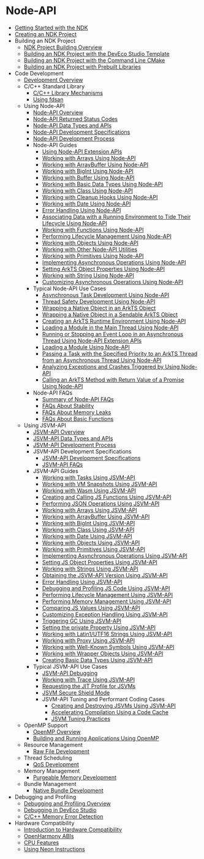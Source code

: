 # Node-API
- [Getting Started with the NDK](ndk-development-overview.md)
- [Creating an NDK Project](create-with-ndk.md)
- Building an NDK Project<!--build-with-ndk-->
  - [NDK Project Building Overview](build-with-ndk-overview.md)
  - [Building an NDK Project with the DevEco Studio Template](build-with-ndk-ide.md)
  - [Building an NDK Project with the Command Line CMake](build-with-ndk-cmake.md)
  - [Building an NDK Project with Prebuilt Libraries](build-with-ndk-prebuilts.md)
- Code Development<!--coding-->
  - [Development Overview](develop-code-overview.md)
  - C/C++ Standard Library<!--c-cpp-->
    - [C/C++ Library Mechanisms](c-cpp-overview.md)
    - [Using fdsan](fdsan.md)
  - Using Node-API<!--using-napi-interaction-with-cpp-->
    - [Node-API Overview](napi-introduction.md)
    - [Node-API Returned Status Codes](napi_status_introduction.md)
    - [Node-API Data Types and APIs](napi-data-types-interfaces.md)
    - [Node-API Development Specifications](napi-guidelines.md)
    - [Node-API Development Process](use-napi-process.md)
    - Node-API Guides<!--napi-use-->
      - [Using Node-API Extension APIs](use-napi-about-extension.md)
      - [Working with Arrays Using Node-API](use-napi-about-array.md)
      - [Working with ArrayBuffer Using Node-API](use-napi-about-arraybuffer.md)
      - [Working with BigInt Using Node-API](use-napi-about-bigint.md)
      - [Working with Buffer Using Node-API](use-napi-about-buffer.md)
      - [Working with Basic Data Types Using Node-API](use-napi-basic-data-types.md)
      - [Working with Class Using Node-API](use-napi-about-class.md)
      - [Working with Cleanup Hooks Using Node-API](use-napi-about-cleanuphook.md)
      - [Working with Date Using Node-API](use-napi-about-date.md)
      - [Error Handling Using Node-API](use-napi-about-error.md)
      - [Associating Data with a Running Environment to Tide Their Lifecycle Using Node-API](use-napi-about-environmental-life-cycle.md)
      - [Working with Functions Using Node-API](use-napi-about-function.md)
      - [Performing Lifecycle Management Using Node-API](use-napi-life-cycle.md)
      - [Working with Objects Using Node-API](use-napi-about-object.md)
      - [Working with Other Node-API Utilities](use-napi-about-other-practical-tools.md)
      - [Working with Primitives Using Node-API](use-napi-about-primitive.md)
      - [Implementing Asynchronous Operations Using Node-API](use-napi-about-promise.md)
      - [Setting ArkTS Object Properties Using Node-API](use-napi-about-property.md)
      - [Working with String Using Node-API](use-napi-about-string.md)
      - [Customizing Asynchronous Operations Using Node-API](use-napi-about-custom-asynchronous-operations.md)
    - Typical Node-API Use Cases<!--napi-scenarios-->
      - [Asynchronous Task Development Using Node-API](use-napi-asynchronous-task.md)
      - [Thread Safety Development Using Node-API](use-napi-thread-safety.md)
      - [Wrapping a Native Object in an ArkTS Object](use-napi-object-wrap.md)
      - [Wrapping a Native Object in a Sendable ArkTS Object](use-sendable-napi.md)
      - [Creating an ArkTS Runtime Environment Using Node-API](use-napi-ark-runtime.md)
      - [Loading a Module in the Main Thread Using Node-API](use-napi-load-module.md)
      - [Running or Stopping an Event Loop in an Asynchronous Thread Using Node-API Extension APIs](use-napi-event-loop.md)
      - [Loading a Module Using Node-API](use-napi-load-module-with-info.md)
      - [Passing a Task with the Specified Priority to an ArkTS Thread from an Asynchronous Thread Using Node-API](use-call-threadsafe-function-with-priority.md)
      - [Analyzing Exceptions and Crashes Triggered by Using Node-API](use-napi-about-crash.md)
      - [Calling an ArkTS Method with Return Value of a Promise Using Node-API](use-napi-method-promise.md)
    - Node-API FAQs<!--napi-questions-->
      - [Summary of Node-API FAQs](use-napi-faqs.md)
      - [FAQs About Stability](napi-faq-about-stability.md)
      - [FAQs About Memory Leaks](napi-faq-about-memory-leak.md)
      - [FAQs About Basic Functions](napi-faq-about-common-basic.md)
  - Using JSVM-API<!--jsvm-->
    - [JSVM-API Overview](jsvm-introduction.md)
    - [JSVM-API Data Types and APIs](jsvm-data-types-interfaces.md)
    - [JSVM-API Development Process](use-jsvm-process.md)
    - JSVM-API Development Specifications<!--jsvm-development-standards-->
      - [JSVM-API Development Specifications](jsvm-guidelines.md)
      - [JSVM-API FAQs](jsvm-frequently-questions.md)
    - JSVM-API Guides<!--jsvm-use-->
      - [Working with Tasks Using JSVM-API](use-jsvm-execute_tasks.md)
      - [Working with VM Snapshots Using JSVM-API](use-jsvm-create-snapshot.md)
      - [Working with Wasm Using JSVM-API](use-jsvm-about-wasm.md)
      - [Creating and Calling JS Functions Using JSVM-API](use-jsvm-function-call.md)
      - [Performing JSON Operations Using JSVM-API](use-jsvm-about-JSON.md)
      - [Working with Arrays Using JSVM-API](use-jsvm-about-array.md)
      - [Working with ArrayBuffer Using JSVM-API](use-jsvm-about-arraybuffer.md)
      - [Working with BigInt Using JSVM-API](use-jsvm-about-bigint.md)
      - [Working with Class Using JSVM-API](use-jsvm-about-class.md)
      - [Working with Date Using JSVM-API](use-jsvm-about-date.md)
      - [Working with Objects Using JSVM-API](use-jsvm-about-object.md)
      - [Working with Primitives Using JSVM-API](use-jsvm-about-primitive.md)
      - [Implementing Asynchronous Operations Using JSVM-API](use-jsvm-about-promise.md)
      - [Setting JS Object Properties Using JSVM-API](use-jsvm-about-property.md)
      - [Working with Strings Using JSVM-API](use-jsvm-about-string.md)
      - [Obtaining the JSVM-API Version Using JSVM-API](use-jsvm-about-version.md)
      - [Error Handling Using JSVM-API](use-jsvm-error.md)
      - [Debugging and Profiling JS Code Using JSVM-API](use-jsvm-heapstatistics-debugger-cpuprofiler-heapsnapshot.md)
      - [Performing Lifecycle Management Using JSVM-API](use-jsvm-life-cycle.md)
      - [Performing Memory Management Using JSVM-API](use-jsvm-memory-management.md)
      - [Comparing JS Values Using JSVM-API](use-jsvm-strict-equals.md)
      - [Customizing Exception Handling Using JSVM-API](use-jsvm-trigger-exceptions.md)
      - [Triggering GC Using JSVM-API](use-jsvm-trigger-gc.md)
      - [Setting the private Property Using JSVM-API](use-jsvm-about-private.md)
      - [Working with Latin1/UTF16 Strings Using JSVM-API](use-jsvm-about-external-string.md)
      - [Working with Proxy Using JSVM-API](use-jsvm-about-proxy.md)
      - [Working with Well-Known Symbols Using JSVM-API](use-jsvm-about-well-known-symbols.md)
      - [Working with Wrapper Objects Using JSVM-API](use-jsvm-about-wrapper-object.md)
      - [Creating Basic Data Types Using JSVM-API](use-jsvm-basic-data-types.md)
    - Typical JSVM-API Use Cases<!--jsvm-scenarios-->
      - [JSVM-API Debugging](jsvm-debugger-cpuprofiler-heapsnapshot.md)
      - [Working with Trace Using JSVM-API](use-jsvm-about-trace.md)
      - [Requesting the JIT Profile for JSVMs](jsvm-apply-jit-profile.md)
      - [JSVM Secure Shield Mode](jsvm-secure-shield-mode.md)
      - JSVM-API Tuning and Performant Coding Cases<!--jsvm-usage-examples-->
        - [Creating and Destroying JSVMs Using JSVM-API](use-jsvm-runtime-task.md)
        - [Accelerating Compilation Using a Code Cache](use-jsvm-about-code-cache.md)
        - [JSVM Tuning Practices](jsvm-optimizations.md)
  - OpenMP Support<!--openmp-->
    - [OpenMP Overview](openmp-overview.md)
    - [Building and Running Applications Using OpenMP](openmp-guideline.md)
  - Resource Management<!--resource-management-->
    - [Raw File Development](rawfile-guidelines.md)
  - Thread Scheduling<!--thread-scheduling-->
    - [QoS Development](qos-guidelines.md)
  - Memory Management<!--memory-management-->
    - [Purgeable Memory Development](purgeable-memory-guidelines.md)
  - Bundle Management<!--bundle-management-->
    - [Native Bundle Development](native-bundle-guidelines.md)
- Debugging and Profiling<!--debugging-profiling-->
  - [Debugging and Profiling Overview](debug-performance-profiling-overview.md)
  - [Debugging in DevEco Studio](debug-ide.md)
  - [C/C++ Memory Error Detection](debug-asan.md)
- Hardware Compatibility<!--hardware-compatibility-->
  - [Introduction to Hardware Compatibility](hw-guide.md)
  - [OpenHarmony ABIs](ohos-abi.md)
  - [CPU Features](cpu-features.md)
  - [Using Neon Instructions](neon-guide.md)
